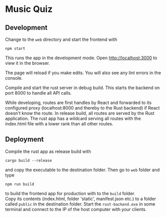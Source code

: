 # Music Quiz

## Development

Change to the `web` directory and start the frontend with
```
npm start
```
This runs the app in the development mode.
Open [http://localhost:3000](http://localhost:3000) to view it in the browser.

The page will reload if you make edits.
You will also see any lint errors in the console.

Compile and start the rust server in debug build. This starts the backend on port 8000 to handle all API calls.

While developing, routes are first handles by React and forwarded to its configured proxy (localhost:8000 and thereby
to the Rust backend) if React doesn't know the route.
In release build, all routes are served by the Rust application. The rust app has a wildcard serving all routes with
the index.html file with a lower rank than all other routes.

## Deployment

Compile the rust app as release build with 
```
cargo build --release
```
and copy the executable to the destination folder. 
Then go to `web` folder and type 
```
npm run build
```
to build the frontend app for production with to the `build` folder. \
Copy its contents (index.html, folder 'static', manifest.json etc.) to a folder called `public` in the destination 
folder.
Start the `rust-backend.exe` in some terminal and connect to the IP of the host computer with your clients.

### 